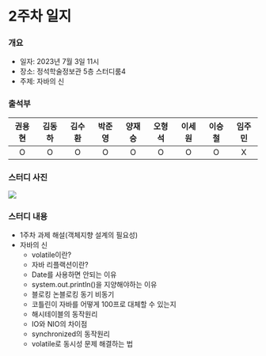# 2주차 일지
### 개요
- 일자: 2023년 7월 3일 11시
- 장소: 정석학술정보관 5층 스터디룸4
- 주제: 자바의 신
### 출석부
|권용현|김동하|김수환|박준영|양재승|오형석|이세원|이승철|임주민|
|:---:|:---:|:---:|:---:|:---:|:---:|:---:|:---:|:---:|
|O|O|O|O|O|O|O|O|X|
### 스터디 사진
![](https://velog.velcdn.com/images/xeonu/post/f0bd35eb-888c-4454-95be-bbfb57237100/image.png)

### 스터디 내용
- 1주차 과제 해설(객체지향 설계의 필요성)
- 자바의 신
  - volatile이란?
  - 자바 리플랙션이란?
  - Date를 사용하면 안되는 이유
  - system.out.println()을 지양해야하는 이유
  - 블로킹 논블로킹 동기 비동기
  - 코틀린이 자바를 어떻게 100프로 대체할 수 있는지
  - 해시테이블의 동작원리
  - IO와 NIO의 차이점
  - synchronized의 동작원리
  - volatile로 동시성 문제 해결하는 법
